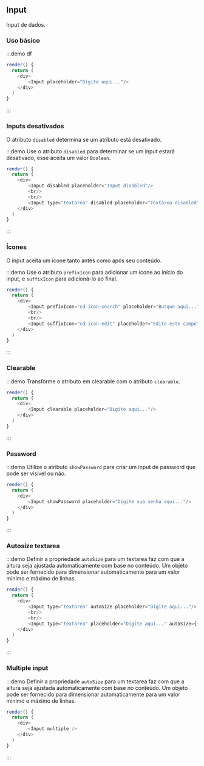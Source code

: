 ## Input

Input de dados.

### Uso básico

:::demo df

```js
render() {
  return (
    <div>
        <Input placeholder="Digite aqui..."/>
    </div>
  )
}
```
:::

### Inputs desativados

O atributo `disabled` determina se um atributo está desativado.

:::demo Use o atributo `disabled` para determinar se um input estará desativado, esse aceita um valor `Boolean`.

```js
render() {
  return (
    <div>
        <Input disabled placeholder="Input disabled"/>
        <br/>
        <br/>
        <Input type="textarea" disabled placeholder="Textarea disabled"/>
    </div>
  )
}
```
:::

### Ícones

O input aceita um ícone tanto antes como após seu conteúdo.

:::demo Use o atributo `prefixIcon` para adicionar um ícone ao início do input, e `suffixIcon` para adicioná-lo ao final.

```js
render() {
  return (
    <div>
        <Input prefixIcon="cd-icon-search" placeholder="Busque aqui..."/>
        <br/>
        <br/>
        <Input suffixIcon="cd-icon-edit" placeholder="Edite este campo"/>
    </div>
  )
}
```
:::

### Clearable

:::demo Transforme o atributo em clearable com o atributo `clearable`.

```js
render() {
  return (
    <div>
        <Input clearable placeholder="Digite aqui..."/>
    </div>
  )
}
```
:::

### Password

:::demo Utilize o atributo `showPassword` para criar um input de password que pode ser visível ou não.

```js
render() {
  return (
    <div>
        <Input showPassword placeholder="Digite sua senha aqui..."/>
    </div>
  )
}
```
:::

### Autosize textarea

:::demo Definir a propriedade `autoSize` para um textarea faz com que a altura seja ajustada automaticamente com base no conteúdo. Um objeto pode ser fornecido para dimensionar automaticamente para um valor mínimo e máximo de linhas.

```js
render() {
  return (
    <div>
        <Input type="textarea" autoSize placeholder="Digite aqui..."/>
        <br/>
        <br/>
        <Input type="textarea" placeholder="Digite aqui..." autoSize={{ minRows: 2, maxRows: 4 }}/>
    </div>
  )
}
```
:::

### Multiple input

:::demo Definir a propriedade `autoSize` para um textarea faz com que a altura seja ajustada automaticamente com base no conteúdo. Um objeto pode ser fornecido para dimensionar automaticamente para um valor mínimo e máximo de linhas.

```js
render() {
  return (
    <div>
        <Input multiple />
    </div>
  )
}
```
:::

